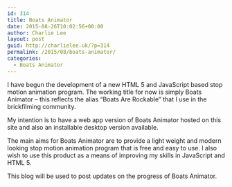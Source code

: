 ```yaml
---
id: 314
title: Boats Animator
date: 2015-08-26T10:02:56+00:00
author: Charlie Lee
layout: post
guid: http://charlielee.uk/?p=314
permalink: /2015/08/boats-animator/
categories:
  - Boats Animator
---
```

I have begun the development of a new HTML 5 and JavaScript based stop motion animation program. The working title for now is simply Boats Animator &#8211; this reflects the alias &#8220;Boats Are Rockable&#8221; that I use in the brickfilming community.

My intention is to have a web app version of Boats Animator hosted on this site and also an installable desktop version available.

The main aims for Boats Animator are to provide a light weight and modern looking stop motion animation program that is free and easy to use. I also wish to use this product as a means of improving my skills in JavaScript and HTML 5.

This blog will be used to post updates on the progress of Boats Animator.